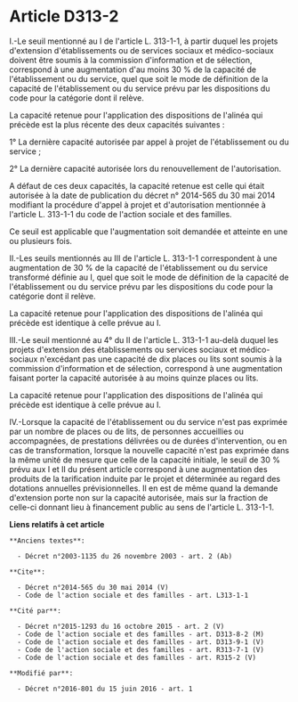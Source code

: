 # Article D313-2

I.-Le seuil mentionné au I de l'article L. 313-1-1, à partir duquel les projets d'extension d'établissements ou de services
sociaux et médico-sociaux doivent être soumis à la commission d'information et de sélection, correspond à une augmentation
d'au moins 30 % de la capacité de l'établissement ou du service, quel que soit le mode de définition de la capacité de
l'établissement ou du service prévu par les dispositions du code pour la catégorie dont il relève. 

La capacité retenue pour l'application des dispositions de l'alinéa qui précède est la plus récente des deux capacités
suivantes : 

1° La dernière capacité autorisée par appel à projet de l'établissement ou du service ; 

2° La dernière capacité autorisée lors du renouvellement de l'autorisation. 

A défaut de ces deux capacités, la capacité retenue est celle qui était autorisée à la date de publication du décret n°
2014-565 du 30 mai 2014 modifiant la procédure d'appel à projet et d'autorisation mentionnée à l'article L. 313-1-1 du code
de l'action sociale et des familles. 

Ce seuil est applicable que l'augmentation soit demandée et atteinte en une ou plusieurs fois. 

II.-Les seuils mentionnés au III de l'article L. 313-1-1 correspondent à une augmentation de 30 % de la capacité de
l'établissement ou du service transformé définie au I, quel que soit le mode de définition de la capacité de l'établissement
ou du service prévu par les dispositions du code pour la catégorie dont il relève. 

La capacité retenue pour l'application des dispositions de l'alinéa qui précède est identique à celle prévue au I. 

III.-Le seuil mentionné au 4° du II de l'article L. 313-1-1 au-delà duquel les projets d'extension des établissements ou
services sociaux et médico-sociaux n'excédant pas une capacité de dix places ou lits sont soumis à la commission
d'information et de sélection, correspond à une augmentation faisant porter la capacité autorisée à au moins quinze places ou
lits. 

La capacité retenue pour l'application des dispositions de l'alinéa qui précède est identique à celle prévue au I. 

IV.-Lorsque la capacité de l'établissement ou du service n'est pas exprimée par un nombre de places ou de lits, de personnes
accueillies ou accompagnées, de prestations délivrées ou de durées d'intervention, ou en cas de transformation, lorsque la
nouvelle capacité n'est pas exprimée dans la même unité de mesure que celle de la capacité initiale, le seuil de 30 % prévu
aux I et II du présent article correspond à une augmentation des produits de la tarification induite par le projet et
déterminée au regard des dotations annuelles prévisionnelles. Il en est de même quand la demande d'extension porte non sur la
capacité autorisée, mais sur la fraction de celle-ci donnant lieu à financement public au sens de l'article L. 313-1-1.

**Liens relatifs à cet article**

	**Anciens textes**:

	  - Décret n°2003-1135 du 26 novembre 2003 - art. 2 (Ab)

	**Cite**:

	  - Décret n°2014-565 du 30 mai 2014 (V)
	  - Code de l'action sociale et des familles - art. L313-1-1

	**Cité par**:

	  - Décret n°2015-1293 du 16 octobre 2015 - art. 2 (V)
	  - Code de l'action sociale et des familles - art. D313-8-2 (M)
	  - Code de l'action sociale et des familles - art. D313-9-1 (V)
	  - Code de l'action sociale et des familles - art. R313-7-1 (V)
	  - Code de l'action sociale et des familles - art. R315-2 (V)

	**Modifié par**:

	  - Décret n°2016-801 du 15 juin 2016 - art. 1
